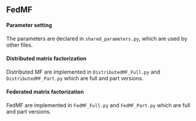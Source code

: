 ## FedMF

#### Parameter setting

The parameters are declared in ```shared_parameters.py```, which are used by other files.

#### Distributed matrix factorization

Distributed MF are implemented in ```DistributedMF_Full.py``` and ```DistributedMF_Part.py``` 
which are full and part versions.

#### Federated matrix factorization

FedMF are implemented in ```FedMF_Full.py``` and ```FedMF_Part.py``` 
which are full and part versions.